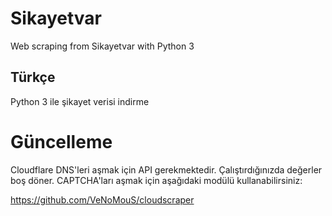 # Sikayetvar

Web scraping from Sikayetvar with Python 3

## Türkçe

Python 3 ile şikayet verisi indirme

# Güncelleme

Cloudflare DNS'leri aşmak için API gerekmektedir. Çalıştırdığınızda değerler boş döner. CAPTCHA'ları aşmak için aşağıdaki modülü kullanabilirsiniz:

https://github.com/VeNoMouS/cloudscraper
